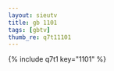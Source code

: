 ```yaml
--- 
layout: sieutv
title: gb 1101
tags: [gbtv]
thumb_re: q7t11101
---
```

{% include q7t1 key="1101" %} 
